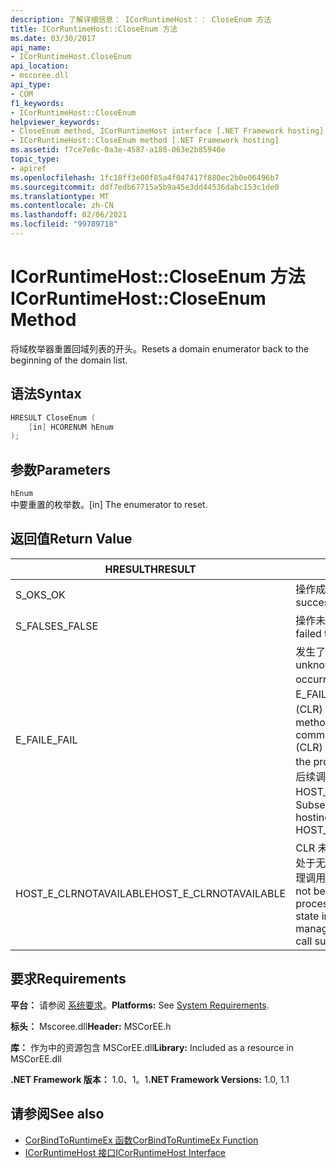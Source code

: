 ```yaml
---
description: 了解详细信息： ICorRuntimeHost：： CloseEnum 方法
title: ICorRuntimeHost::CloseEnum 方法
ms.date: 03/30/2017
api_name:
- ICorRuntimeHost.CloseEnum
api_location:
- mscoree.dll
api_type:
- COM
f1_keywords:
- ICorRuntimeHost::CloseEnum
helpviewer_keywords:
- CloseEnum method, ICorRuntimeHost interface [.NET Framework hosting]
- ICorRuntimeHost::CloseEnum method [.NET Framework hosting]
ms.assetid: f7ce7e8c-0a3e-4587-a180-063e2b85940e
topic_type:
- apiref
ms.openlocfilehash: 1fc18ff3e00f85a4f047417f880ec2b0e06496b7
ms.sourcegitcommit: ddf7edb67715a5b9a45e3dd44536dabc153c1de0
ms.translationtype: MT
ms.contentlocale: zh-CN
ms.lasthandoff: 02/06/2021
ms.locfileid: "99789718"
---
```

# <a name="icorruntimehostcloseenum-method"></a><span data-ttu-id="45c00-103">ICorRuntimeHost::CloseEnum 方法</span><span class="sxs-lookup"><span data-stu-id="45c00-103">ICorRuntimeHost::CloseEnum Method</span></span>

<span data-ttu-id="45c00-104">将域枚举器重置回域列表的开头。</span><span class="sxs-lookup"><span data-stu-id="45c00-104">Resets a domain enumerator back to the beginning of the domain list.</span></span>  
  
## <a name="syntax"></a><span data-ttu-id="45c00-105">语法</span><span class="sxs-lookup"><span data-stu-id="45c00-105">Syntax</span></span>  
  
```cpp  
HRESULT CloseEnum (  
    [in] HCORENUM hEnum  
);  
```  
  
## <a name="parameters"></a><span data-ttu-id="45c00-106">参数</span><span class="sxs-lookup"><span data-stu-id="45c00-106">Parameters</span></span>  

 `hEnum`  
 <span data-ttu-id="45c00-107">中要重置的枚举数。</span><span class="sxs-lookup"><span data-stu-id="45c00-107">[in] The enumerator to reset.</span></span>  
  
## <a name="return-value"></a><span data-ttu-id="45c00-108">返回值</span><span class="sxs-lookup"><span data-stu-id="45c00-108">Return Value</span></span>  
  
|<span data-ttu-id="45c00-109">HRESULT</span><span class="sxs-lookup"><span data-stu-id="45c00-109">HRESULT</span></span>|<span data-ttu-id="45c00-110">说明</span><span class="sxs-lookup"><span data-stu-id="45c00-110">Description</span></span>|  
|-------------|-----------------|  
|<span data-ttu-id="45c00-111">S_OK</span><span class="sxs-lookup"><span data-stu-id="45c00-111">S_OK</span></span>|<span data-ttu-id="45c00-112">操作成功。</span><span class="sxs-lookup"><span data-stu-id="45c00-112">The operation was successful.</span></span>|  
|<span data-ttu-id="45c00-113">S_FALSE</span><span class="sxs-lookup"><span data-stu-id="45c00-113">S_FALSE</span></span>|<span data-ttu-id="45c00-114">操作未能完成。</span><span class="sxs-lookup"><span data-stu-id="45c00-114">The operation failed to complete.</span></span>|  
|<span data-ttu-id="45c00-115">E_FAIL</span><span class="sxs-lookup"><span data-stu-id="45c00-115">E_FAIL</span></span>|<span data-ttu-id="45c00-116">发生了未知的灾难性故障。</span><span class="sxs-lookup"><span data-stu-id="45c00-116">An unknown, catastrophic failure occurred.</span></span> <span data-ttu-id="45c00-117">如果某个方法返回 E_FAIL，则公共语言运行时 (CLR) 在该进程中不再可用。</span><span class="sxs-lookup"><span data-stu-id="45c00-117">If a method returns E_FAIL, the common language runtime (CLR) is no longer usable in the process.</span></span> <span data-ttu-id="45c00-118">对任何宿主 Api 的后续调用都会返回 HOST_E_CLRNOTAVAILABLE。</span><span class="sxs-lookup"><span data-stu-id="45c00-118">Subsequent calls to any hosting APIs return HOST_E_CLRNOTAVAILABLE.</span></span>|  
|<span data-ttu-id="45c00-119">HOST_E_CLRNOTAVAILABLE</span><span class="sxs-lookup"><span data-stu-id="45c00-119">HOST_E_CLRNOTAVAILABLE</span></span>|<span data-ttu-id="45c00-120">CLR 未加载到进程中，或 CLR 处于无法运行托管代码或成功处理调用的状态。</span><span class="sxs-lookup"><span data-stu-id="45c00-120">The CLR has not been loaded into a process, or the CLR is in a state in which it cannot run managed code or process the call successfully.</span></span>|  
  
## <a name="requirements"></a><span data-ttu-id="45c00-121">要求</span><span class="sxs-lookup"><span data-stu-id="45c00-121">Requirements</span></span>  

 <span data-ttu-id="45c00-122">**平台：** 请参阅 [系统要求](../../get-started/system-requirements.md)。</span><span class="sxs-lookup"><span data-stu-id="45c00-122">**Platforms:** See [System Requirements](../../get-started/system-requirements.md).</span></span>  
  
 <span data-ttu-id="45c00-123">**标头：** Mscoree.dll</span><span class="sxs-lookup"><span data-stu-id="45c00-123">**Header:** MSCorEE.h</span></span>  
  
 <span data-ttu-id="45c00-124">**库：** 作为中的资源包含 MSCorEE.dll</span><span class="sxs-lookup"><span data-stu-id="45c00-124">**Library:** Included as a resource in MSCorEE.dll</span></span>  
  
 <span data-ttu-id="45c00-125">**.NET Framework 版本：** 1.0、1。1</span><span class="sxs-lookup"><span data-stu-id="45c00-125">**.NET Framework Versions:** 1.0, 1.1</span></span>  
  
## <a name="see-also"></a><span data-ttu-id="45c00-126">请参阅</span><span class="sxs-lookup"><span data-stu-id="45c00-126">See also</span></span>

- [<span data-ttu-id="45c00-127">CorBindToRuntimeEx 函数</span><span class="sxs-lookup"><span data-stu-id="45c00-127">CorBindToRuntimeEx Function</span></span>](corbindtoruntimeex-function.md)
- [<span data-ttu-id="45c00-128">ICorRuntimeHost 接口</span><span class="sxs-lookup"><span data-stu-id="45c00-128">ICorRuntimeHost Interface</span></span>](icorruntimehost-interface.md)
